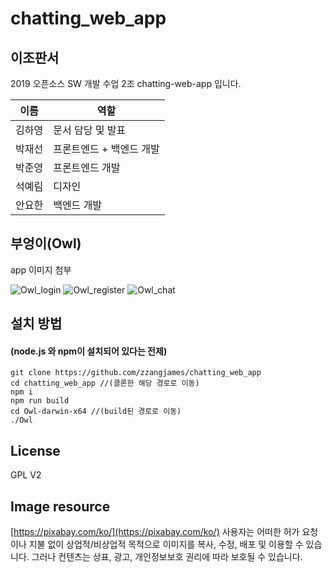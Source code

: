 # chatting_web_app

## 이조판서
2019 오픈소스 SW 개발 수업 2조 chatting-web-app 입니다.

| 이름 | 역할 |
|--|--|
| 김하영 | 문서 담당 및 발표 |
| 박재선 | 프론트엔드 + 백엔드 개발 |
| 박준영 | 프론트엔드 개발 |
| 석예림 | 디자인 |
| 안요한 | 백엔드 개발 |

## 부엉이(Owl)
  app 이미지 첨부
  
![Owl_login](https://github.com/zzangjames/chatting_web_app/blob/master/public/img/Owl_login.png?raw=true)
![Owl_register](https://github.com/zzangjames/chatting_web_app/blob/master/public/img/Owl_register.png?raw=true)
![Owl_chat](https://github.com/zzangjames/chatting_web_app/blob/master/public/img/Owl_chat.png?raw=true)
## 설치 방법
#### (node.js 와 npm이 설치되어 있다는 전제)
~~~
git clone https://github.com/zzangjames/chatting_web_app
cd chatting_web_app //(클론한 해당 경로로 이동)
npm i 
npm run build
cd Owl-darwin-x64 //(build된 경로로 이동)
./Owl
~~~

## License
GPL V2

## Image resource 
[https://pixabay.com/ko/](https://pixabay.com/ko/)
사용자는 어떠한 허가 요청이나 지불 없이 상업적/비상업적 목적으로 이미지를 복사, 수정, 배포 및 이용할 수 있습니다. 그러나 컨텐츠는 상표, 광고, 개인정보보호 권리에 따라 보호될 수 있습니다.
